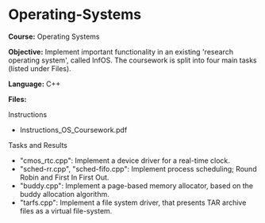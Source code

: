 # Operating-Systems
**Course:**
Operating Systems

**Objective:** 
 Implement important functionality in an existing 'research operating system', called InfOS. The coursework is split into four main tasks (listed under Files).

**Language:** C++


**Files:**

Instructions
- Instructions_OS_Coursework.pdf

Tasks and Results
- "cmos_rtc.cpp": Implement a device driver for a real-time clock.
- "sched-rr.cpp", "sched-fifo.cpp": Implement process scheduling; Round Robin and First In First Out.
- "buddy.cpp": Implement a page-based memory allocator, based on the buddy allocation algorithm.
- "tarfs.cpp": Implement a file system driver, that presents TAR archive files as a virtual file-system.

